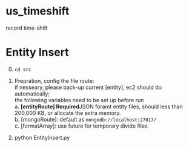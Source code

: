 # us_timeshift
record time-shift 

# Entity Insert
0. `cd src` <br/>
   
1. Prepration, config the file route: <br/>
   if nesseary, please back-up current [entity], ec2 should do automatically;<br/>
   the following variables need to be set up before run<br/>
   a. **[entityRoute] Required**JSON foramt entity files, should less than 200,000 KB, or allocate the extra memory. <br/>
   b. [mongoRoute]: default as `mongodb://localhost:27017/`<br/>
   c. [formatArray]: use future for temporary divide files<br/>
2. python EntityInsert.py
